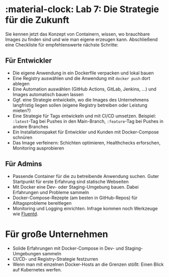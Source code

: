 # :material-clock: Lab 7: Die Strategie für die Zukunft

Sie kennen jetzt das Konzept von Containern, wissen, wo brauchbare Images zu finden sind und wie man eigene erzeugen kann. Abschließend eine Checkliste für empfehlenswerte nächste Schritte:

## Für Entwickler

- Die eigene Anwendung in ein Dockerfile verpacken und lokal bauen
- Eine Registry auswählen und die Anwendung mit `docker push` dort ablegen
- Eine Automation auswählen (GitHub Actions, GitLab, Jenkins, ...) und Images automatisch bauen lassen
- Ggf. eine Strategie entwickeln, wo die Images des Unternehmens langfristig liegen sollen (eigene Registry betreiben oder Leistung mieten?)
- Eine Strategie für Tags entwickeln und mit CI/CD umsetzen. Beispiel: `:latest`-Tag bei Pushes in den Main-Branch, `:feature`-Tag bei Pushes in andere Branches
- Ein Installationspaket für Entwickler und Kunden mit Docker-Compose schnüren
- Das Image verfeinern: Schichten optimieren, Healthchecks erforschen, Monitoring ausprobieren

## Für Admins

- Passende Container für die zu betreibende Anwendung suchen. Guter Startpunkt für erste Erfahrung sind statische Webseiten
- Mit Docker eine Dev- oder Staging-Umgebung bauen. Dabei Erfahrungen und Probleme sammeln
- Docker-Compose-Rezepte (am besten in GitHub-Repos) für Alltagsprobleme bereitlegen
- Monitoring und Logging einrichten. Infrage kommen noch Werkzeuge wie [Fluentd](https://www.fluentd.org/guides/recipes/docker-logging).

# Für große Unternehmen

- Solide Erfahrungen mit Docker-Compose in Dev- und Staging-Umgebungen sammeln
- CI/CD- und Registry-Strategie festzurren
- Wenn man mit einzelnen Docker-Hosts an die Grenzen stößt: Einen Blick auf Kubernetes werfen.
